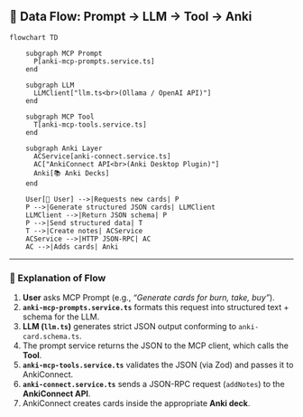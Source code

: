 ## 🔄 Data Flow: Prompt → LLM → Tool → Anki

```mermaid
flowchart TD

    subgraph MCP Prompt
      P[anki-mcp-prompts.service.ts]
    end

    subgraph LLM
      LLMClient["llm.ts<br>(Ollama / OpenAI API)"]
    end

    subgraph MCP Tool
      T[anki-mcp-tools.service.ts]
    end

    subgraph Anki Layer
      ACService[anki-connect.service.ts]
      AC["AnkiConnect API<br>(Anki Desktop Plugin)"]
      Anki[📚 Anki Decks]
    end

    User[👤 User] -->|Requests new cards| P
    P -->|Generate structured JSON cards| LLMClient
    LLMClient -->|Return JSON schema| P
    P -->|Send structured data| T
    T -->|Create notes| ACService
    ACService -->|HTTP JSON-RPC| AC
    AC -->|Adds cards| Anki

```

---

### 🔎 Explanation of Flow

1. **User** asks MCP Prompt (e.g., *“Generate cards for burn, take, buy”*).
2. **`anki-mcp-prompts.service.ts`** formats this request into structured text + schema for the LLM.
3. **LLM (`llm.ts`)** generates strict JSON output conforming to `anki-card.schema.ts`.
4. The prompt service returns the JSON to the MCP client, which calls the **Tool**.
5. **`anki-mcp-tools.service.ts`** validates the JSON (via Zod) and passes it to AnkiConnect.
6. **`anki-connect.service.ts`** sends a JSON-RPC request (`addNotes`) to the **AnkiConnect API**.
7. AnkiConnect creates cards inside the appropriate **Anki deck**.

